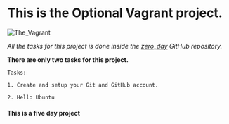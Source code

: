 # This is the Optional Vagrant project.

![The_Vagrant](https://user-images.githubusercontent.com/106796019/174551243-a0465de9-333a-437e-828b-072c30203d7f.jpg)

*All the tasks for this project is done inside the [zero_day](https://github.com/Simon-Michael/zero_day) GitHub repository.*

**There are only two tasks for this project.**
~~~~
Tasks:

1. Create and setup your Git and GitHub account.

2. Hello Ubuntu
~~~~

#### This is a five day project ####
